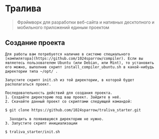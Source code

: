 # Тралива
> Фрэймворк для разработки веб-сайта и нативных десктопного и мобильного приложений единым проектом

## Создание проекта

    Для работы вам потребуется наличие в системе специального [компилятора](https://github.com/1024sparrow/compiler). Если вы являетесь пользователем Ubuntu (или Debian, или Mint), то установить его можно, выполнив скрипт install_compiler_ubuntu.sh в какой-нибудь директории типа ~/opt/ .

    Запустите скрипт init.sh из той директории, в которой будет располагаться проект.

    Последовательность действий для создания проекта.
    1. Создайте директорию под ваш проект. Зайдите в неё.
    2. Скачайте данный проект со скриптами следующей командой:
```sh
$ git clone https://github.com/1024sparrow/traliva_starter.git
```
      Заходить в появившуюся директорию не нужно.
    3. Запустите скрипт инициализации
```sh
$ traliva_starter/init.sh
```
